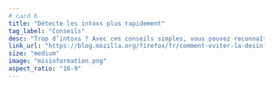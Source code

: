 ```yaml
---
# card 6
title: "Détecte les intoxs plus rapidement"
tag_label: "Conseils"
desc: "Trop d’intoxs ? Avec ces conseils simples, vous pouvez reconnaître toutes les intoxs et ainsi éviter de vous faire avoir si facilement."
link_url: "https://blog.mozilla.org/firefox/fr/comment-eviter-la-desinformation-en-ligne/?utm_source=www.mozilla.org&utm_medium=referral&utm_campaign=homepage&utm_content=card"
size: "medium"
image: "misinformation.png"
aspect_ratio: "16-9"
---
```

